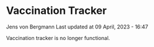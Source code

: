 Vaccination Tracker
================
Jens von Bergmann
Last updated at 09 April, 2023 - 16:47

Vaccination tracker is no longer functional.
